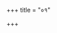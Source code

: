 +++
title = "०१"

+++


 <div class="js_include " url="/vedAH/Rk/shAkalam/sUtram/AshvalAyanaH/gRhyam/mUlam/3/01/01_athAtaH_panchayajnAH.md"  newLevelForH1="3" includeTitle="true"  > </div>
   
<div class="js_include " url="/vedAH/Rk/shAkalam/sUtram/AshvalAyanaH/gRhyam/mUlam/3/01/02_devayajno_bhUtayajnaH_pitRy.md"  newLevelForH1="3" includeTitle="true"  > </div>
   
<div class="js_include " url="/vedAH/Rk/shAkalam/sUtram/AshvalAyanaH/gRhyam/mUlam/3/01/03_tadyadagnau_juhoti_sa.md"  newLevelForH1="3" includeTitle="true"  > </div>
   
<div class="js_include " url="/vedAH/Rk/shAkalam/sUtram/AshvalAyanaH/gRhyam/mUlam/3/01/04_tAnetAnyajnAnaharahaH_kurvI.md"  newLevelForH1="3" includeTitle="true"  > </div>
  
